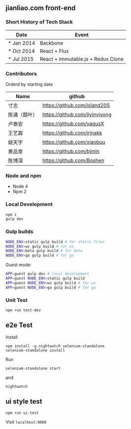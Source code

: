 jianliao.com front-end
-------------------------------

### Short History of Tech Stack
Date | Event
---- | -----
* Jan 2014 | Backbone
* Oct 2014 | React + Flux 
* Jul 2015 | React + Immutable.js + Redux Clone

### Contributors
Orderd by starting date

Name | github
---- | ------
寸志 | https://github.com/island205
陈涌（题叶）| https://github.com/jiyinyiyong
卢泰安 | https://github.com/vagusX
王艺霖 | https://github.com/irinakk
姚天宇 | https://github.com/xiaobuu
黄品章 | https://github.com/bjmin
陈博深 | https://github.com/Boshen

### Node and npm
* Node 4
* Npm 2

### Local Development

```bash
npm i
gulp dev
```

### Gulp builds

```bash
NODE_ENV=static gulp build # for static files
NODE_ENV=ws gulp build # for ws
NODE_ENV=beta gulp build # for beta
NODE_ENV=ga gulp build # for ga
```

Guest mode:

```bash
APP=guest gulp dev # local development
APP=guest NODE_ENV=static gulp build
APP=guest NODE_ENV=ws gulp build # for ws
APP=guest NODE_ENV=ga gulp build # for ga
```

### Unit Test

```
npm run test-dev
```

## e2e Test
Install
```
npm install -g nightwatch selenium-standalone
selenium-standalone install
```
Run 
```
selenium-standalone start
```
and
```
nightwatch
```

## ui style test
```
npm run ui-test
```
Visit `localhost:9000`
